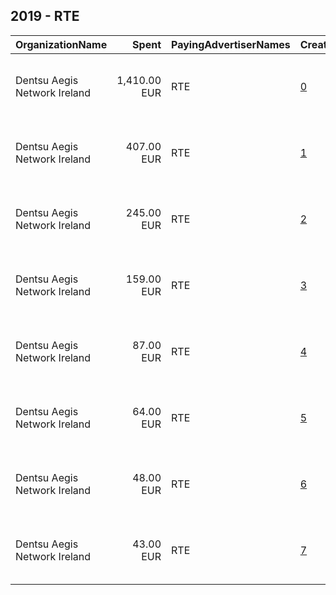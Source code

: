 ## 2019 - RTE 
|OrganizationName|Spent|PayingAdvertiserNames|CreativeUrls|Impressions|Genders|AgeBrackets|CountryCodes|BillingAddresses|CandidateBallotInformation|
|:---|---:|:---|:---|---:|:---|:---|:---|:---|:---|
|Dentsu Aegis Network Ireland|1,410.00 EUR|RTE|[0](https://www.snap.com/political-ads/asset/e5b69f5c1196674787d46ac674f6a1e8a22de96a24997c65abf12e347cd179b7?mediaType=mp4)|2,656,979||17-|ireland|"Two Haddington Buildings 20-38 Haddington Road,, Dublin ,D04HE94,IE"||
|Dentsu Aegis Network Ireland|407.00 EUR|RTE|[1](https://www.snap.com/political-ads/asset/c266bb93a9a9e645c0b93651d6d62ddc6f68741df8e2f392cf388eebafcefc67?mediaType=mp4)|671,523||17-|ireland|"Two Haddington Buildings 20-38 Haddington Road,, Dublin ,D04HE94,IE"||
|Dentsu Aegis Network Ireland|245.00 EUR|RTE|[2](https://www.snap.com/political-ads/asset/9e0b04d89888423bacceb810b701836e33383a5768db50c33d5b1591481393a3?mediaType=mp4)|356,708||17-|ireland|"Two Haddington Buildings 20-38 Haddington Road,, Dublin ,D04HE94,IE"||
|Dentsu Aegis Network Ireland|159.00 EUR|RTE|[3](https://www.snap.com/political-ads/asset/f65a1f2aa94585edecb77cfcb1973bb4a2e766bc4a7467f7dac2dd11fd598574?mediaType=mp4)|244,344||17-|ireland|"Two Haddington Buildings 20-38 Haddington Road,, Dublin ,D04HE94,IE"||
|Dentsu Aegis Network Ireland|87.00 EUR|RTE|[4](https://www.snap.com/political-ads/asset/c28a195d91c35db635f8cfdc6a233314cbf60033d6ad7162e4b82c559c34b3de?mediaType=mp4)|133,869||17-|ireland|"Two Haddington Buildings 20-38 Haddington Road,, Dublin ,D04HE94,IE"||
|Dentsu Aegis Network Ireland|64.00 EUR|RTE|[5](https://www.snap.com/political-ads/asset/f30a43f97a04a94c525222ccd92aa052865391b27f6e0943fc6be20c51aab7c5?mediaType=mp4)|118,033||17-|ireland|"Two Haddington Buildings 20-38 Haddington Road,, Dublin ,D04HE94,IE"||
|Dentsu Aegis Network Ireland|48.00 EUR|RTE|[6](https://www.snap.com/political-ads/asset/0a8c2de8b6ef45a8dd762cf467a91b59f0769105a5c4a5614acde24055ebed60?mediaType=mp4)|71,348||17-|ireland|"Two Haddington Buildings 20-38 Haddington Road,, Dublin ,D04HE94,IE"||
|Dentsu Aegis Network Ireland|43.00 EUR|RTE|[7](https://www.snap.com/political-ads/asset/bd28c88dd5bc6591144c5b9613e0aebade1607ba76df52239b545991e2c1ea33?mediaType=mp4)|61,811||17-|ireland|"Two Haddington Buildings 20-38 Haddington Road,, Dublin ,D04HE94,IE"||
